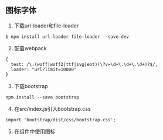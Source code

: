 

## 图标字体

1. 下载url-loader和file-loader
```
$ npm install url-loader file-loader --save-dev
```
2. 配置webpack
```
{
  test: /\.(woff|woff2|ttf|svg|eot)(\?v=\d+\.\d+\.\d+)?$/,
  loader: "url?limit=10000"
}
```
3. 下载bootstrap
```
npm install --save bootstrap
```
4. 在src/index.js引入bootstrap.css
```
import 'bootstrap/dist/css/bootstrap.css';
```
5. 在组件中使用图标
